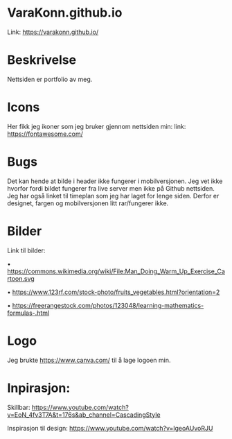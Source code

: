 # VaraKonn.github.io
Link: https://varakonn.github.io/

# Beskrivelse
Nettsiden er portfolio av meg. 

# Icons
Her fikk jeg ikoner som jeg bruker gjennom nettsiden min:
link: https://fontawesome.com/

# Bugs

Det kan hende at bilde i header ikke fungerer i mobilversjonen. Jeg vet ikke hvorfor fordi bildet fungerer fra live server men ikke på Github nettsiden. Jeg har også linket til timeplan som jeg har laget for lenge siden. Derfor er designet, fargen og mobilversjonen litt rar/fungerer ikke.

# Bilder
Link til bilder:

•	https://commons.wikimedia.org/wiki/File:Man_Doing_Warm_Up_Exercise_Cartoon.svg

•	https://www.123rf.com/stock-photo/fruits_vegetables.html?orientation=2

•	https://freerangestock.com/photos/123048/learning-mathematics-formulas-.html

# Logo
Jeg brukte https://www.canva.com/ til å lage logoen min.

# Inpirasjon:
Skillbar: https://www.youtube.com/watch?v=EoN_4fv3T7A&t=176s&ab_channel=CascadingStyle

Inspirasjon til design: https://www.youtube.com/watch?v=lgeoAUvoRJU






